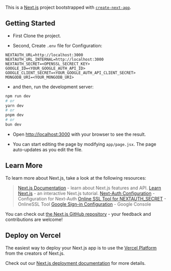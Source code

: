 This is a [Next.js](https://nextjs.org/) project bootstrapped with [`create-next-app`](https://github.com/vercel/next.js/tree/canary/packages/create-next-app).

## Getting Started

- First Clone the project.

- Second, Create `.env` file for Configuration:

```shell
NEXTAUTH_URL=http://localhost:3000
NEXTAUTH_URL_INTERNAL=http://localhost:3000
NEXTAUTH_SECRET=<OPENSSL_SECRECT_KEY>
GOOGLE_ID=<YOUR_GOOGLE_AUTH_API_ID>
GOOGLE_CLIENT_SECRET=<YOUR_GOOGLE_AUTH_API_CLIENT_SECRET>
MONGODB_URI=<YOUR_MONGODB_URI>
```

- and then, run the development server:

```bash
npm run dev
# or
yarn dev
# or
pnpm dev
# or
bun dev
```

- Open [http://localhost:3000](http://localhost:3000) with your browser to see the result.

- You can start editing the page by modifying `app/page.jsx`. The page auto-updates as you edit the file.

## Learn More

To learn more about Next.js, take a look at the following resources:

> [Next.js Documentation](https://nextjs.org/docs) - learn about Next.js features and API.
> [Learn Next.js](https://nextjs.org/learn) - an interactive Next.js tutorial.
> [Next-Auth Configuration](https://next-auth.js.org/configuration/options#environment-variables) - Configuration for Next-Auth
> [Online SSL Tool for NEXTAUTH_SECRET](https://www.cryptool.org/en/cto/openssl/) - OnlineSSL Tool
> [Google Sign-in Configuration](https://console.cloud.google.com/apis/) - Google Console

You can check out [the Next.js GitHub repository](https://github.com/vercel/next.js/) - your feedback and contributions are welcome!

## Deploy on Vercel

The easiest way to deploy your Next.js app is to use the [Vercel Platform](https://vercel.com/new?utm_medium=default-template&filter=next.js&utm_source=create-next-app&utm_campaign=create-next-app-readme) from the creators of Next.js.

Check out our [Next.js deployment documentation](https://nextjs.org/docs/deployment) for more details.
